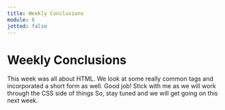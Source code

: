 ```yaml
---
title: Weekly Conclusions
module: 6
jotted: false
---
```


# Weekly Conclusions

This week was all about HTML.  We look at some really common tags and incorporated a short form as well.  Good job!  Stick with me as we will work through the CSS side of things  So, stay tuned and we will get going on this next week.